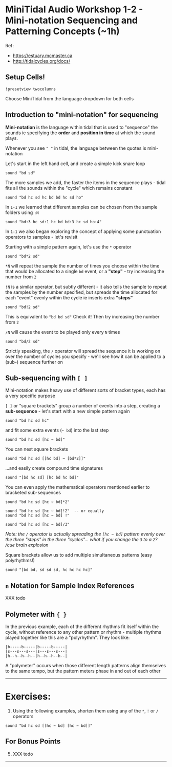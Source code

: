 # MiniTidal Audio Workshop 1-2 - Mini-notation Sequencing and Patterning Concepts (~1h)

Ref: 
 - https://estuary.mcmaster.ca
 - http://tidalcycles.org/docs/

## Setup Cells!

`!presetview twocolumns`

Choose MiniTidal from the language dropdown for both cells

## Introduction to "mini-notation" for sequencing

**Mini-notation** is the language within tidal that is used to "sequence" the sounds ie specifying the **order** and **position in time** at which the sound plays.  

Whenever you see `" "` in tidal, the language between the quotes is mini-notation

Let's start in the left hand cell, and create a simple kick snare loop

```
sound "bd sd"
```

The more samples we add, the faster the items in the sequence plays - tidal fits all the sounds within the "cycle" which remains constant

```
sound "bd hc sd hc bd bd hc sd ho"
```

In `1-1` we learned that different samples can be chosen from the sample folders using `:N`

```
sound "bd:3 hc sd:1 hc bd bd:3 hc sd ho:4"
```

In `1-1` we also began exploring the concept of applying some punctuation operators to samples - let's revisit 

Starting with a simple pattern again, let's use the `*` operator

```
sound "bd*2 sd"
```

`*N` will repeat the sample the number of times you choose within the time that would be allocated to a single `bd` event, or a **"step"** - try increasing the number from `2`

`!N` is a similar operator, but subtly different - it also tells the sample to repeat the samples by the number specified, but spreads the time allocated for each "event" evenly within the cycle ie inserts extra **"steps"**

```
sound "bd!2 sd"
```

This is equivalent to `"bd bd sd"` Check it! Then try increasing the number from `2`

`/N` will cause the event to be played only every `N` times

```
sound "bd/2 sd"
```

Strictly speaking, the `/` operator will spread the sequence it is working on over the number of cycles you specify - we'll see how it can be applied to a (sub-) sequence further on

## Sub-sequencing with `[ ]`

Mini-notation makes heavy use of different sorts of bracket types, each has a very specific purpose

`[ ]` or "square brackets" group a number of events into a step, creating a **sub-sequence** - let's start with a new simple pattern again

```
sound "bd hc sd hc"
```

and fit some extra events (`~ bd`) into the last step

```
sound "bd hc sd [hc ~ bd]"
```

You can nest square brackets

```
sound "bd hc sd [[hc bd] ~ [bd*2]]"
```

...and easily create compound time signatures

```
sound "[bd hc sd] [hc bd hc bd]"
```

You can even apply the mathematical operators mentioned earlier to bracketed sub-sequences

```
sound "bd hc sd [hc ~ bd]*2"

sound "bd hc sd [hc ~ bd]!2"  -- or equally
sound "bd hc sd [hc ~ bd] !"

sound "bd hc sd [hc ~ bd]/3"
```

*Note: the `/` operator is actually spreading the `[hc ~ bd]` pattern evenly over the three "steps" in the three "cycles"... what if you change the `3` to a `2`? /cue brain explosion*

Square brackets allow us to add multiple simultaneous patterns (easy polyrhythms!)

```
sound "[bd bd, sd sd sd, hc hc hc hc]"
```

## `n` Notation for Sample Index References

XXX todo

## Polymeter with `{ }`

In the previous example, each of the different rhythms fit itself within the cycle, without reference to any other pattern or rhythm - multiple rhythms played together like this are a "polyrhythm". They look like:

```
|b-----b-----|b-----b-----|                                                                                                                                                                
|s---s---s---|s---s---s---|                                                                                                                                                                
|h--h--h--h--|h--h--h--h--|
```

A "polymeter" occurs when those different length patterns align themselves to the same tempo, but the pattern meters phase in and out of each other



---

# Exercises:

1. Using the following examples, shorten them using any of the `*`, `!` or `/` operators

```
sound "bd hc sd [[hc ~ bd] [hc ~ bd]]"
```


## For Bonus Points

5. XXX todo


---
